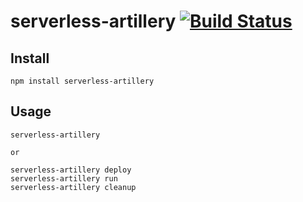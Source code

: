 # serverless-artillery [![Build Status](https://travis-ci.org/Nordstrom/serverless-artillery.svg)](https://travis-ci.org/Nordstrom/serverless-artillery)

## Install

```
npm install serverless-artillery
```

## Usage

```
serverless-artillery

or

serverless-artillery deploy
serverless-artillery run
serverless-artillery cleanup
```
